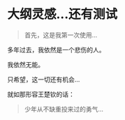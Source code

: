 # 大纲灵感...还有测试

> 首先，这是我第一次使用...

多年过去，我依然是一个悲伤的人。

我依然无能。

只希望，这一切还有机会...

就如那形容王楚钦的话：

> 少年从不缺重投来过的勇气...